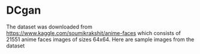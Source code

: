 # DCgan
The dataset was downloaded from https://www.kaggle.com/soumikrakshit/anime-faces which consists of 21551 anime faces images of sizes 64x64. Here are sample images from the dataset
